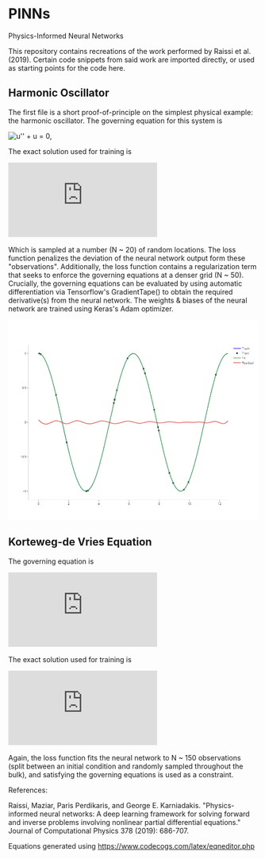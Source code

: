 # PINNs
Physics-Informed Neural Networks

This repository contains recreations of the work performed by Raissi et al. (2019). Certain code snippets from said work are imported directly, or used as starting points for the code here.

## Harmonic Oscillator
The first file is a short proof-of-principle on the simplest physical example: the harmonic oscillator. The governing equation for this system is 

![u'' + u = 0,](https://latex.codecogs.com/svg.image?\bg{black}u''&plus;u=0)

The exact solution used for training is

![u(x) = cos(x).](https://latex.codecogs.com/gif.latex?u%28x%29%20%3D%20%5Ccos%28x%29%2C%20%5C%3A%5C%3A%20x%5Cin%5B0%2C%204%5Cpi%29)

Which is sampled at a number (N ~ 20) of random locations. The loss function penalizes the deviation of the neural network output form these "observations". Additionally, the loss function contains a regularization term that seeks to enforce the governing equations at a denser grid (N ~ 50). Crucially, the governing equations can be evaluated by using automatic differentiation via Tensorflow's GradientTape() to obtain the required derivative(s) from the neural network. The weights & biases of the neural network are trained using Keras's Adam optimizer.

<img src="harmonic_oscillator.png" alt="drawing" width="750"/>

## Korteweg-de Vries Equation
The governing equation is 

![](https://latex.codecogs.com/gif.latex?%5Cpartial_t%20u%20&plus;%20%5Cpartial_%7Bxxx%7Du%20&plus;%206%20u%20%5Cpartial_xu%20%3D%200)

The exact solution used for training is 

![u(x,t) = 1/2 sech^2(1/2(x - t))](https://latex.codecogs.com/gif.latex?u%28x%2Ct%29%20%3D%20%5Cfrac%7B1%7D%7B2%7D%20%5Ctext%7Bsech%7D%5E2%28%5Cfrac%7B1%7D%7B2%7D%28x%20-%20t%29%29%2C%20%5C%3A%5C%3A%5C%3A%20x%5Cin%5B0%2C10%5D%2C%20t%5Cin%5Ctimes%5B0%2C10%5D)

Again, the loss function fits the neural network to N ~ 150 observations (split between an initial condition and randomly sampled throughout the bulk), and satisfying the governing equations is used as a constraint.


References:

Raissi, Maziar, Paris Perdikaris, and George E. Karniadakis. "Physics-informed neural networks: A deep learning framework for solving forward and inverse problems involving nonlinear partial differential equations." Journal of Computational Physics 378 (2019): 686-707.

Equations generated using https://www.codecogs.com/latex/eqneditor.php
